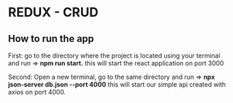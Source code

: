 # REDUX - CRUD

## How to run the app

First: go to the directory where the project is located using your terminal and run => **npm run start.**
this will start the react application on port 3000


Second: Open a new terminal, go to the same directory and run => **npx json-server db.json --port 4000**
this will start our simple api created with axios on port 4000.
